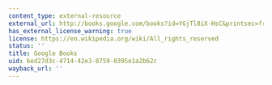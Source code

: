 ```yaml
---
content_type: external-resource
external_url: http://books.google.com/books?id=YGjTl8iX-HsC&printsec=frontcover
has_external_license_warning: true
license: https://en.wikipedia.org/wiki/All_rights_reserved
status: ''
title: Google Books
uid: 6ed27d3c-4714-42e3-8759-0395e1a2b62c
wayback_url: ''
---
```

